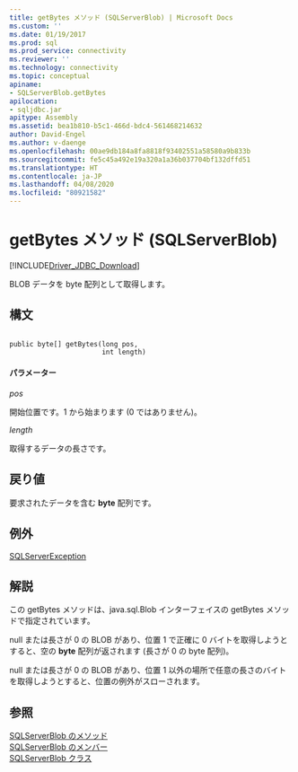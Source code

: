 ```yaml
---
title: getBytes メソッド (SQLServerBlob) | Microsoft Docs
ms.custom: ''
ms.date: 01/19/2017
ms.prod: sql
ms.prod_service: connectivity
ms.reviewer: ''
ms.technology: connectivity
ms.topic: conceptual
apiname:
- SQLServerBlob.getBytes
apilocation:
- sqljdbc.jar
apitype: Assembly
ms.assetid: bea1b810-b5c1-466d-bdc4-561468214632
author: David-Engel
ms.author: v-daenge
ms.openlocfilehash: 00ae9db184a8fa8818f93402551a58580a9b833b
ms.sourcegitcommit: fe5c45a492e19a320a1a36b037704bf132dffd51
ms.translationtype: HT
ms.contentlocale: ja-JP
ms.lasthandoff: 04/08/2020
ms.locfileid: "80921582"
---
```

# <a name="getbytes-method-sqlserverblob"></a>getBytes メソッド (SQLServerBlob)
[!INCLUDE[Driver_JDBC_Download](../../../includes/driver_jdbc_download.md)]

  BLOB データを byte 配列として取得します。  
  
## <a name="syntax"></a>構文  
  
```  
  
public byte[] getBytes(long pos,  
                       int length)  
```  
  
#### <a name="parameters"></a>パラメーター  
 *pos*  
  
 開始位置です。1 から始まります (0 ではありません)。  
  
 *length*  
  
 取得するデータの長さです。  
  
## <a name="return-value"></a>戻り値  
 要求されたデータを含む **byte** 配列です。  
  
## <a name="exceptions"></a>例外  
 [SQLServerException](../../../connect/jdbc/reference/sqlserverexception-class.md)  
  
## <a name="remarks"></a>解説  
 この getBytes メソッドは、java.sql.Blob インターフェイスの getBytes メソッドで指定されています。  
  
 null または長さが 0 の BLOB があり、位置 1 で正確に 0 バイトを取得しようとすると、空の **byte** 配列が返されます (長さが 0 の byte 配列)。  
  
 null または長さが 0 の BLOB があり、位置 1 以外の場所で任意の長さのバイトを取得しようとすると、位置の例外がスローされます。  
  
## <a name="see-also"></a>参照  
 [SQLServerBlob のメソッド](../../../connect/jdbc/reference/sqlserverblob-methods.md)   
 [SQLServerBlob のメンバー](../../../connect/jdbc/reference/sqlserverblob-members.md)   
 [SQLServerBlob クラス](../../../connect/jdbc/reference/sqlserverblob-class.md)  
  
  
